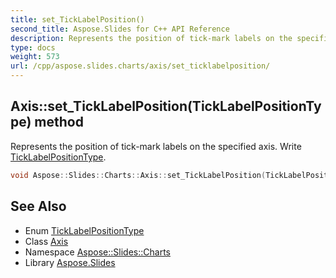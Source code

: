```yaml
---
title: set_TickLabelPosition()
second_title: Aspose.Slides for C++ API Reference
description: Represents the position of tick-mark labels on the specified axis. Write TickLabelPositionType.
type: docs
weight: 573
url: /cpp/aspose.slides.charts/axis/set_ticklabelposition/
---
```

## Axis::set_TickLabelPosition(TickLabelPositionType) method


Represents the position of tick-mark labels on the specified axis. Write [TickLabelPositionType](../../ticklabelpositiontype/).

```cpp
void Aspose::Slides::Charts::Axis::set_TickLabelPosition(TickLabelPositionType value) override
```

## See Also

* Enum [TickLabelPositionType](../ticklabelpositiontype/)
* Class [Axis](./)
* Namespace [Aspose::Slides::Charts](../)
* Library [Aspose.Slides](../../)